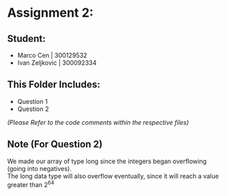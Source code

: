 # Assignment 2:
## Student:
- Marco Cen | 300129532
- Ivan Zeljkovic | 300092334

## This Folder Includes:
- Question 1
- Question 2

<i> (Please Refer to the code comments within the respective files) </i>


## Note (For Question 2)
We made our array of type long since the integers began overflowing (going into negatives). <br>
The long data type will also overflow eventually, since it will reach a value greater than 2<sup>64<sup>